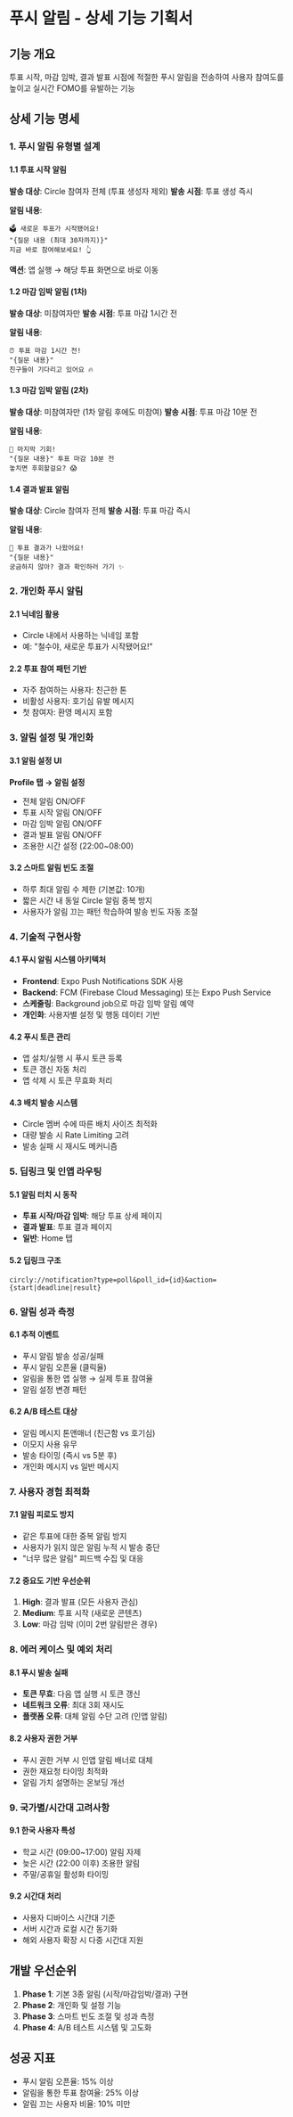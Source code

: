 # 푸시 알림 - 상세 기능 기획서

## 기능 개요
투표 시작, 마감 임박, 결과 발표 시점에 적절한 푸시 알림을 전송하여 사용자 참여도를 높이고 실시간 FOMO를 유발하는 기능

## 상세 기능 명세

### 1. 푸시 알림 유형별 설계

#### 1.1 투표 시작 알림
**발송 대상**: Circle 참여자 전체 (투표 생성자 제외)
**발송 시점**: 투표 생성 즉시

**알림 내용**:
```
🗳️ 새로운 투표가 시작됐어요!
"{질문 내용 (최대 30자까지)}"
지금 바로 참여해보세요! 👆
```

**액션**: 앱 실행 → 해당 투표 화면으로 바로 이동

#### 1.2 마감 임박 알림 (1차)
**발송 대상**: 미참여자만
**발송 시점**: 투표 마감 1시간 전

**알림 내용**:
```
⏰ 투표 마감 1시간 전!
"{질문 내용}"
친구들이 기다리고 있어요 🔥
```

#### 1.3 마감 임박 알림 (2차)
**발송 대상**: 미참여자만 (1차 알림 후에도 미참여)
**발송 시점**: 투표 마감 10분 전

**알림 내용**:
```
🚨 마지막 기회!
"{질문 내용}" 투표 마감 10분 전
놓치면 후회할걸요? 😱
```

#### 1.4 결과 발표 알림
**발송 대상**: Circle 참여자 전체
**발송 시점**: 투표 마감 즉시

**알림 내용**:
```
🎉 투표 결과가 나왔어요!
"{질문 내용}"
궁금하지 않아? 결과 확인하러 가기 ✨
```

### 2. 개인화 푸시 알림

#### 2.1 닉네임 활용
- Circle 내에서 사용하는 닉네임 포함
- 예: "철수야, 새로운 투표가 시작됐어요!"

#### 2.2 투표 참여 패턴 기반
- 자주 참여하는 사용자: 친근한 톤
- 비활성 사용자: 호기심 유발 메시지
- 첫 참여자: 환영 메시지 포함

### 3. 알림 설정 및 개인화

#### 3.1 알림 설정 UI
**Profile 탭 → 알림 설정**
- 전체 알림 ON/OFF
- 투표 시작 알림 ON/OFF  
- 마감 임박 알림 ON/OFF
- 결과 발표 알림 ON/OFF
- 조용한 시간 설정 (22:00~08:00)

#### 3.2 스마트 알림 빈도 조절
- 하루 최대 알림 수 제한 (기본값: 10개)
- 짧은 시간 내 동일 Circle 알림 중복 방지
- 사용자가 알림 끄는 패턴 학습하여 발송 빈도 자동 조절

### 4. 기술적 구현사항

#### 4.1 푸시 알림 시스템 아키텍처
- **Frontend**: Expo Push Notifications SDK 사용
- **Backend**: FCM (Firebase Cloud Messaging) 또는 Expo Push Service
- **스케줄링**: Background job으로 마감 임박 알림 예약
- **개인화**: 사용자별 설정 및 행동 데이터 기반

#### 4.2 푸시 토큰 관리
- 앱 설치/실행 시 푸시 토큰 등록
- 토큰 갱신 자동 처리
- 앱 삭제 시 토큰 무효화 처리

#### 4.3 배치 발송 시스템
- Circle 멤버 수에 따른 배치 사이즈 최적화
- 대량 발송 시 Rate Limiting 고려
- 발송 실패 시 재시도 메커니즘

### 5. 딥링크 및 인앱 라우팅

#### 5.1 알림 터치 시 동작
- **투표 시작/마감 임박**: 해당 투표 상세 페이지
- **결과 발표**: 투표 결과 페이지
- **일반**: Home 탭

#### 5.2 딥링크 구조
```
circly://notification?type=poll&poll_id={id}&action={start|deadline|result}
```

### 6. 알림 성과 측정

#### 6.1 추적 이벤트
- 푸시 알림 발송 성공/실패
- 푸시 알림 오픈율 (클릭율)
- 알림을 통한 앱 실행 → 실제 투표 참여율
- 알림 설정 변경 패턴

#### 6.2 A/B 테스트 대상
- 알림 메시지 톤앤매너 (친근함 vs 호기심)
- 이모지 사용 유무
- 발송 타이밍 (즉시 vs 5분 후)
- 개인화 메시지 vs 일반 메시지

### 7. 사용자 경험 최적화

#### 7.1 알림 피로도 방지
- 같은 투표에 대한 중복 알림 방지
- 사용자가 읽지 않은 알림 누적 시 발송 중단
- "너무 많은 알림" 피드백 수집 및 대응

#### 7.2 중요도 기반 우선순위
1. **High**: 결과 발표 (모든 사용자 관심)
2. **Medium**: 투표 시작 (새로운 콘텐츠)
3. **Low**: 마감 임박 (이미 2번 알림받은 경우)

### 8. 에러 케이스 및 예외 처리

#### 8.1 푸시 발송 실패
- **토큰 무효**: 다음 앱 실행 시 토큰 갱신
- **네트워크 오류**: 최대 3회 재시도
- **플랫폼 오류**: 대체 알림 수단 고려 (인앱 알림)

#### 8.2 사용자 권한 거부
- 푸시 권한 거부 시 인앱 알림 배너로 대체
- 권한 재요청 타이밍 최적화
- 알림 가치 설명하는 온보딩 개선

### 9. 국가별/시간대 고려사항

#### 9.1 한국 사용자 특성
- 학교 시간 (09:00~17:00) 알림 자제
- 늦은 시간 (22:00 이후) 조용한 알림
- 주말/공휴일 활성화 타이밍

#### 9.2 시간대 처리
- 사용자 디바이스 시간대 기준
- 서버 시간과 로컬 시간 동기화
- 해외 사용자 확장 시 다중 시간대 지원

## 개발 우선순위
1. **Phase 1**: 기본 3종 알림 (시작/마감임박/결과) 구현
2. **Phase 2**: 개인화 및 설정 기능
3. **Phase 3**: 스마트 빈도 조절 및 성과 측정
4. **Phase 4**: A/B 테스트 시스템 및 고도화

## 성공 지표
- 푸시 알림 오픈율: 15% 이상
- 알림을 통한 투표 참여율: 25% 이상
- 알림 끄는 사용자 비율: 10% 미만